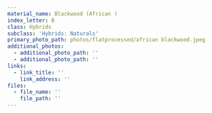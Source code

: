 ```yaml
---
material_name: Blackwood (African )
index_letter: B
class: Hybrids
subclass: 'Hybrids: Naturals'
primary_photo_path: photos/flatprocessed/african blackwood.jpeg
additional_photos:
  - additional_photo_path: ''
  - additional_photo_path: ''
links:
  - link_title: ''
    link_address: ''
files:
  - file_name: ''
    file_path: ''
---
```



